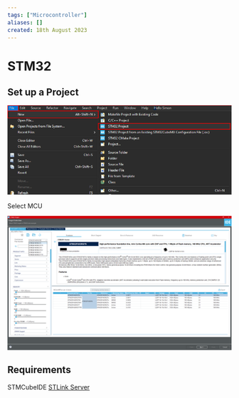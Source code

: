 ```yaml
---
tags: ["Microcontroller"]
aliases: []
created: 18th August 2023
---
```


# STM32

## Set up a Project

![](assets/CreateNewProjSTM32.png)

Select MCU

![](assets/Pasted%20image%2020240213150203.png)

## Requirements

STMCubeIDE
[STLink Server](https://www.st.com/en/development-tools/st-link-server.html)
